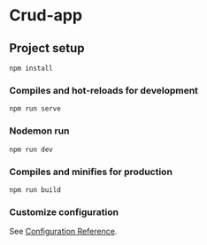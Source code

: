 # Crud-app

## Project setup
```
npm install
```
### Compiles and hot-reloads for development
```
npm run serve
```
### Nodemon run
```
npm run dev
```
### Compiles and minifies for production
```
npm run build
```
### Customize configuration
See [Configuration Reference](https://cli.vuejs.org/config/).
